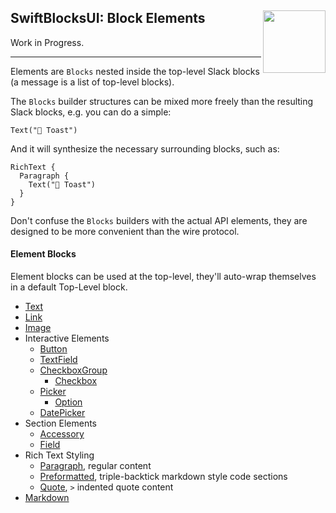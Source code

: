 <h2>SwiftBlocksUI: Block Elements
  <img src="https://zeezide.com/img/blocksui/SwiftBlocksUIIcon256.png"
       align="right" width="100" height="100" />
</h2>

Work in Progress.

<hr>

Elements are `Blocks` nested inside the top-level Slack blocks (a message is a list
of top-level blocks).

The `Blocks` builder structures can be mixed more freely than the resulting 
Slack blocks, e.g. you can do a simple:

    Text("🥑 Toast")

And it will synthesize the necessary surrounding blocks, such as:

    RichText {
      Paragraph {
        Text("🥑 Toast")
      }
    }

Don't confuse the `Blocks` builders with the actual API elements, they are 
designed to be more convenient than the wire protocol.

#### Element Blocks

Element blocks can be used at the top-level, they'll auto-wrap themselves in a default
Top-Level block.

- [Text](Text.md)
- [Link](Link.md)
- [Image](Image.md)
- Interactive Elements
  - [Button](Section.md)
  - [TextField](TextField.md)
  - [CheckboxGroup](CheckboxGroup.md)
    - [Checkbox](Checkbox.md)
  - [Picker](Picker.md)
    - [Option](Option.md)
  - [DatePicker](DatePicker.md)
- Section Elements
  - [Accessory](Accessory.md)
  - [Field](Field.md)
- Rich Text Styling
  - [Paragraph](Paragraph.md), regular content
  - [Preformatted](Preformatted.md), triple-backtick markdown style code sections
  - [Quote](Quote.md), `>` indented quote content
- [Markdown](Markdown.md)
